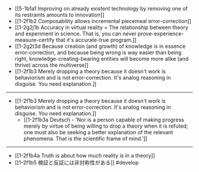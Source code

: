 - [[5-1b1a1 Improving on already existent technology by removing one of its restraints amounts to innovation]]
- [[1-2f1b2 Composability allows incremental piecemeal error-correction]]
- [[1-2g2j1b Accuracy in virtual reality = The relationship between theory and experiment in science. That is, you can never prove-experience-measure-certify that it's accurate-true program.]]
- [[1-2g2t3d Because creation (and growth) of knowledge is in essence error-correction, and because being wrong is way easier than being right, knowledge-creating-bearing entities will become more alike (and thrive) across the multiverse]]
- [[1-2f1b3 Merely dropping a theory because it doesn't work is behaviorism and is not error-correction. It's analog reasoning in disguise. You need explanation.]]
---
- [[1-2f1b3 Merely dropping a theory because it doesn't work is behaviorism and is not error-correction. It's analog reasoning in disguise. You need explanation.]]
  - [[1-2f1b3a Deutsch - 'Nor is a person capable of making progress merely by virtue of being willing to drop a theory when it is refuted; one must also be seeking a better explanation of the relevant phenomena. That is the scientific frame of mind.']]
---
- [[1-2f1b4a Truth is about how much reality is in a theory]]
- [[1-2f1b5 検証と反証には非対称性がある]] #develop
